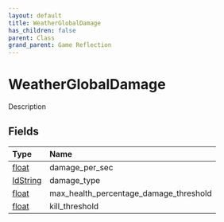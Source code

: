 ```yaml
---
layout: default
title: WeatherGlobalDamage
has_children: false
parent: Class
grand_parent: Game Reflection
---
```

# WeatherGlobalDamage
Description 

## Fields

| Type | Name |
|:----------|:--------------|
| [float](/riftbreaker-wiki/docs/game-reflection/components/float/) | damage_per_sec |
| [IdString](/riftbreaker-wiki/docs/game-reflection/components/id_string/) | damage_type |
| [float](/riftbreaker-wiki/docs/game-reflection/components/float/) | max_health_percentage_damage_threshold |
| [float](/riftbreaker-wiki/docs/game-reflection/components/float/) | kill_threshold |

